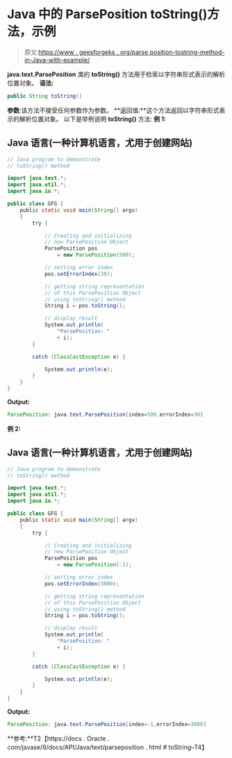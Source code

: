 # Java 中的 ParsePosition toString()方法，示例

> 原文:[https://www . geesforgeks . org/parse position-tostring-method-in-Java-with-example/](https://www.geeksforgeeks.org/parseposition-tostring-method-in-java-with-example/)

**java.text.ParsePosition** 类的 **toString()** 方法用于检索以字符串形式表示的解析位置对象。
**语法:**

```java
public String toString()
```

**参数**:该方法不接受任何参数作为参数。
**返回值:**这个方法返回以字符串形式表示的解析位置对象。
以下是举例说明 **toString()** 方法:
**例 1:**

## Java 语言(一种计算机语言，尤用于创建网站)

```java
// Java program to demonstrate
// toString() method

import java.text.*;
import java.util.*;
import java.io.*;

public class GFG {
    public static void main(String[] argv)
    {
        try {

            // Creating and initializing
            // new ParsePosition Object
            ParsePosition pos
                = new ParsePosition(500);

            // setting error index
            pos.setErrorIndex(30);

            // getting string representation
            // of this ParsePosition Object
            // using toString() method
            String i = pos.toString();

            // display result
            System.out.println(
                "ParsePosition: "
                + i);
        }

        catch (ClassCastException e) {

            System.out.println(e);
        }
    }
}
```

**Output:** 

```java
ParsePosition: java.text.ParsePosition[index=500,errorIndex=30]
```

**例 2:**

## Java 语言(一种计算机语言，尤用于创建网站)

```java
// Java program to demonstrate
// toString() method

import java.text.*;
import java.util.*;
import java.io.*;

public class GFG {
    public static void main(String[] argv)
    {
        try {

            // Creating and initializing
            // new ParsePosition Object
            ParsePosition pos
                = new ParsePosition(-1);

            // setting error index
            pos.setErrorIndex(3000);

            // getting string representation
            // of this ParsePosition Object
            // using toString() method
            String i = pos.toString();

            // display result
            System.out.println(
                "ParsePosition: "
                + i);
        }

        catch (ClassCastException e) {

            System.out.println(e);
        }
    }
}
```

**Output:** 

```java
ParsePosition: java.text.ParsePosition[index=-1,errorIndex=3000]
```

**参考:**T2【https://docs . Oracle . com/javase/9/docs/API/Java/text/parseposition . html # toString–T4】